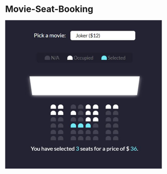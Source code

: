 # Movie-Seat-Booking
<p>
<img src="https://github.com/MayankMani00/Movie-Seat-Booking/blob/master/Capture.JPG" style:"align-items:center;" >
</p>
